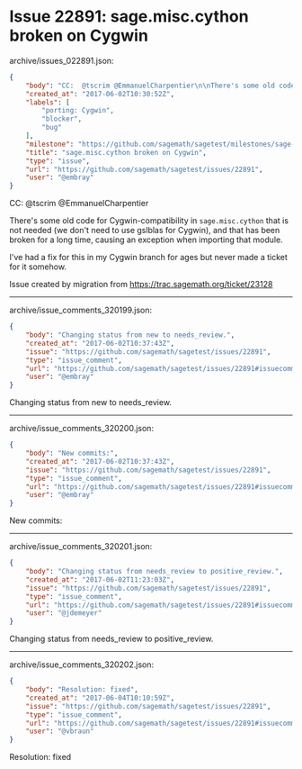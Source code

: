 # Issue 22891: sage.misc.cython broken on Cygwin

archive/issues_022891.json:
```json
{
    "body": "CC:  @tscrim @EmmanuelCharpentier\n\nThere's some old code for Cygwin-compatibility in `sage.misc.cython` that is not needed (we don't need to use gslblas for Cygwin), and that has been broken for a long time, causing an exception when importing that module.\n\nI've had a fix for this in my Cygwin branch for ages but never made a ticket for it somehow.\n\nIssue created by migration from https://trac.sagemath.org/ticket/23128\n\n",
    "created_at": "2017-06-02T10:30:52Z",
    "labels": [
        "porting: Cygwin",
        "blocker",
        "bug"
    ],
    "milestone": "https://github.com/sagemath/sagetest/milestones/sage-8.0",
    "title": "sage.misc.cython broken on Cygwin",
    "type": "issue",
    "url": "https://github.com/sagemath/sagetest/issues/22891",
    "user": "@embray"
}
```
CC:  @tscrim @EmmanuelCharpentier

There's some old code for Cygwin-compatibility in `sage.misc.cython` that is not needed (we don't need to use gslblas for Cygwin), and that has been broken for a long time, causing an exception when importing that module.

I've had a fix for this in my Cygwin branch for ages but never made a ticket for it somehow.

Issue created by migration from https://trac.sagemath.org/ticket/23128





---

archive/issue_comments_320199.json:
```json
{
    "body": "Changing status from new to needs_review.",
    "created_at": "2017-06-02T10:37:43Z",
    "issue": "https://github.com/sagemath/sagetest/issues/22891",
    "type": "issue_comment",
    "url": "https://github.com/sagemath/sagetest/issues/22891#issuecomment-320199",
    "user": "@embray"
}
```

Changing status from new to needs_review.



---

archive/issue_comments_320200.json:
```json
{
    "body": "New commits:",
    "created_at": "2017-06-02T10:37:43Z",
    "issue": "https://github.com/sagemath/sagetest/issues/22891",
    "type": "issue_comment",
    "url": "https://github.com/sagemath/sagetest/issues/22891#issuecomment-320200",
    "user": "@embray"
}
```

New commits:



---

archive/issue_comments_320201.json:
```json
{
    "body": "Changing status from needs_review to positive_review.",
    "created_at": "2017-06-02T11:23:03Z",
    "issue": "https://github.com/sagemath/sagetest/issues/22891",
    "type": "issue_comment",
    "url": "https://github.com/sagemath/sagetest/issues/22891#issuecomment-320201",
    "user": "@jdemeyer"
}
```

Changing status from needs_review to positive_review.



---

archive/issue_comments_320202.json:
```json
{
    "body": "Resolution: fixed",
    "created_at": "2017-06-04T10:10:59Z",
    "issue": "https://github.com/sagemath/sagetest/issues/22891",
    "type": "issue_comment",
    "url": "https://github.com/sagemath/sagetest/issues/22891#issuecomment-320202",
    "user": "@vbraun"
}
```

Resolution: fixed
